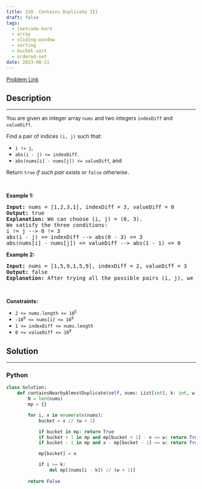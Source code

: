 ```yaml
---
title: 220. Contains Duplicate III
draft: false
tags: 
  - leetcode-hard
  - array
  - sliding-window
  - sorting
  - bucket-sort
  - ordered-set
date: 2023-08-21
---
```


[Problem Link](https://leetcode.com/problems/contains-duplicate-iii/)

## Description

---
<p>You are given an integer array <code>nums</code> and two integers <code>indexDiff</code> and <code>valueDiff</code>.</p>

<p>Find a pair of indices <code>(i, j)</code> such that:</p>

<ul>
	<li><code>i != j</code>,</li>
	<li><code>abs(i - j) &lt;= indexDiff</code>.</li>
	<li><code>abs(nums[i] - nums[j]) &lt;= valueDiff</code>, and</li>
</ul>

<p>Return <code>true</code><em> if such pair exists or </em><code>false</code><em> otherwise</em>.</p>

<p>&nbsp;</p>
<p><strong class="example">Example 1:</strong></p>

<pre>
<strong>Input:</strong> nums = [1,2,3,1], indexDiff = 3, valueDiff = 0
<strong>Output:</strong> true
<strong>Explanation:</strong> We can choose (i, j) = (0, 3).
We satisfy the three conditions:
i != j --&gt; 0 != 3
abs(i - j) &lt;= indexDiff --&gt; abs(0 - 3) &lt;= 3
abs(nums[i] - nums[j]) &lt;= valueDiff --&gt; abs(1 - 1) &lt;= 0
</pre>

<p><strong class="example">Example 2:</strong></p>

<pre>
<strong>Input:</strong> nums = [1,5,9,1,5,9], indexDiff = 2, valueDiff = 3
<strong>Output:</strong> false
<strong>Explanation:</strong> After trying all the possible pairs (i, j), we cannot satisfy the three conditions, so we return false.
</pre>

<p>&nbsp;</p>
<p><strong>Constraints:</strong></p>

<ul>
	<li><code>2 &lt;= nums.length &lt;= 10<sup>5</sup></code></li>
	<li><code>-10<sup>9</sup> &lt;= nums[i] &lt;= 10<sup>9</sup></code></li>
	<li><code>1 &lt;= indexDiff &lt;= nums.length</code></li>
	<li><code>0 &lt;= valueDiff &lt;= 10<sup>9</sup></code></li>
</ul>


## Solution

---
### Python
``` py title='contains-duplicate-iii'
class Solution:
    def containsNearbyAlmostDuplicate(self, nums: List[int], k: int, w: int) -> bool:
        N = len(nums)
        mp = {}

        for i, x in enumerate(nums):
            bucket = x // (w + 1)

            if bucket in mp: return True
            if bucket + 1 in mp and mp[bucket + 1] - x <= w: return True
            if bucket - 1 in mp and x - mp[bucket - 1] <= w: return True

            mp[bucket] = x

            if i >= k:
                del mp[(nums[i - k]) // (w + 1)]
            
        return False
```

